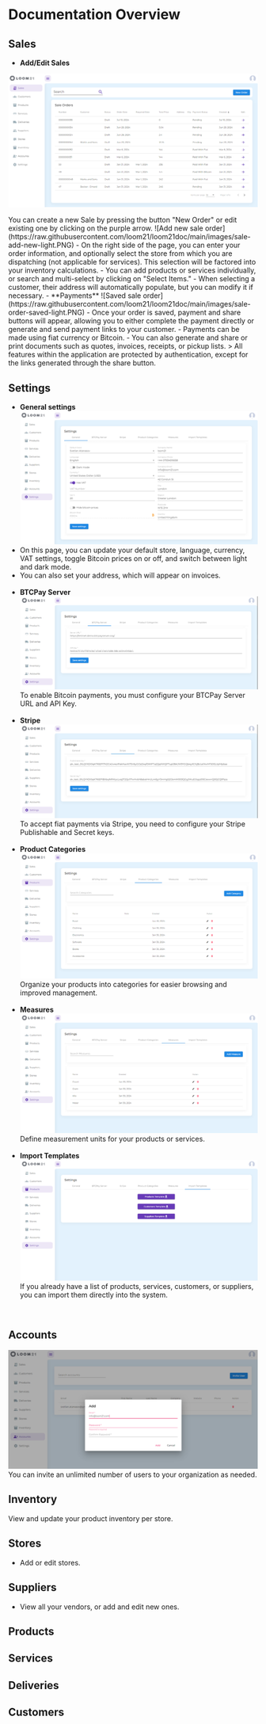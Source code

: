 # Documentation Overview

## Sales
- **Add/Edit Sales**
<p align="center">
  <img alt="Sales list" src="https://raw.githubusercontent.com/loom21/loom21doc/main/images/sales-list-light.PNG">
</p>
You can create a new Sale by pressing the button "New Order" 
or edit existing one by clicking on the purple arrow.
![Add new sale order](https://raw.githubusercontent.com/loom21/loom21doc/main/images/sale-add-new-light.PNG)
  - On the right side of the page, you can enter your order information, and optionally select the store from which you are dispatching (not applicable for services). This selection will be factored into your inventory calculations.
  - You can add products or services individually, or search and multi-select by clicking on "Select Items."
  - When selecting a customer, their address will automatically populate, but you can modify it if necessary.
- **Payments**
![Saved sale order](https://raw.githubusercontent.com/loom21/loom21doc/main/images/sale-order-saved-light.PNG)
  - Once your order is saved, payment and share buttons will appear, allowing you to either complete the payment directly or generate and send payment links to your customer.
  - Payments can be made using fiat currency or Bitcoin.
  - You can also generate and share or print documents such as quotes, invoices, receipts, or pickup lists.
  > All features within the application are protected by authentication, except for the links generated through the share button.

## Settings
- **General settings**  
![General Settings Setup](https://raw.githubusercontent.com/loom21/loom21doc/main/images/general-setting-light.PNG)
- On this page, you can update your default store, language, currency, VAT settings, toggle Bitcoin prices on or off, and switch between light and dark mode.
- You can also set your address, which will appear on invoices.
<br><br>
- **BTCPay Server**  
![BTCPay Server Setup](https://raw.githubusercontent.com/loom21/loom21doc/main/images/btcpay-server-light.PNG)
  To enable Bitcoin payments, you must configure your BTCPay Server URL and API Key.
  <br><br>
- **Stripe** 
![Stripe Setup](https://raw.githubusercontent.com/loom21/loom21doc/main/images/stripe-light.PNG)
  To accept fiat payments via Stripe, you need to configure your Stripe Publishable and Secret keys.
  <br><br>
- **Product Categories**
![Product Categories Setup](https://raw.githubusercontent.com/loom21/loom21doc/main/images/product-categories-light.PNG)
  Organize your products into categories for easier browsing and improved management.
 <br><br>
 - **Measures**
![Measures Setup](https://raw.githubusercontent.com/loom21/loom21doc/main/images/measures-light.PNG)  
  Define measurement units for your products or services.
<br><br>
- **Import Templates**
![Import Templates Setup](https://raw.githubusercontent.com/loom21/loom21doc/main/images/import-templates-light.PNG)
If you already have a list of products, services, customers, or suppliers, you can import them directly into the system.
<br> 

## Accounts
![Invite account](https://raw.githubusercontent.com/loom21/loom21doc/main/images/account-invite-light.PNG)
You can invite an unlimited number of users to your organization as needed.

## Inventory
View and update your product inventory per store.

## Stores
- Add or edit stores.

## Suppliers
- View all your vendors, or add and edit new ones.
## Products
## Services
## Deliveries
## Customers



